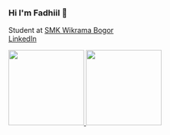 ### Hi I'm Fadhiil 🐬

Student at [SMK Wikrama Bogor](https://smkwikrama.sch.id/sejarah)\
[LinkedIn](https://www.linkedin.com/in/fadhiil-abiyyi-tamsil-647768216/)

<p align="left">
<a href="https://github.com/fadhiilabiyyi">
  <img height="150em" src="https://github-readme-stats-eight-theta.vercel.app/api?username=fadhiilabiyyi&show_icons=true&theme=algolia&include_all_commits=true&count_private=true"/>
  <img height="150em" src="https://github-readme-stats-eight-theta.vercel.app/api/top-langs/?username=fadhiilabiyyi&layout=compact&langs_count=8&theme=algolia"/>
</a>
</p>

